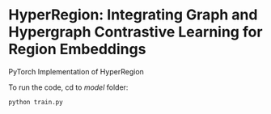 # HyperRegion: Integrating Graph and Hypergraph Contrastive Learning for Region Embeddings

PyTorch Implementation of HyperRegion

To run the code, cd to *model* folder:

`python train.py`

